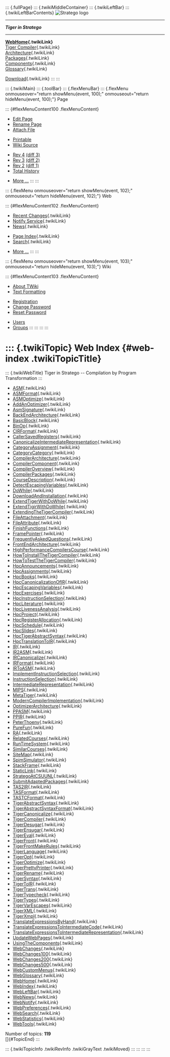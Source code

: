 ::: {.fullPage}
::: {.twikiMiddleContainer}
::: {.twikiLeftBar}
::: {.twikiLeftBarContents}
![Stratego
logo](../pub/Stratego/StrategoLogo/StrategoLogoTextlessWhite-100px.png)

------------------------------------------------------------------------

***Tiger in Stratego***

------------------------------------------------------------------------

**[WebHome](WebHome){.twikiLink}**\
[Tiger Compiler](TigerCompiler){.twikiLink}\
[Architecture](CompilerArchitecture){.twikiLink}\
[Packages](CompilerPackages){.twikiLink}\
[Components](CompilerComponent){.twikiLink}\
[Glossary](WebGlossary){.twikiLink}

[Download](DownloadAndInstallation){.twikiLink}
:::
:::

::: {.twikiMain}
::: {.toolBar}
::: {.flexMenuBar}
::: {.flexMenu onmouseover="return showMenu(event, 100);" onmouseout="return hideMenu(event, 100);"}
Page

::: {#flexMenuContent100 .flexMenuContent}
-   [Edit
    Page](http://www.program-transformation.org/edit/Tiger/WebIndex?t=1536825755)
-   [Rename
    Page](http://www.program-transformation.org/rename/Tiger/WebIndex)
-   [Attach
    File](http://www.program-transformation.org/attach/Tiger/WebIndex)

<!-- -->

-   [Printable](http://www.program-transformation.org/view/Tiger/WebIndex?skin=print.pattern)
-   [Wiki
    Source](http://www.program-transformation.org/view/Tiger/WebIndex?skin=text&raw=on&contenttype=text/plain)

<!-- -->

-   [Rev
    4](http://www.program-transformation.org/view/Tiger/WebIndex?rev=1.4)
    [(diff 3)](http://www.program-transformation.org/rdiff/Tiger/WebIndex?rev1=1.4&rev2=1.3)
-   [Rev
    3](http://www.program-transformation.org/view/Tiger/WebIndex?rev=1.3)
    [(diff 2)](http://www.program-transformation.org/rdiff/Tiger/WebIndex?rev1=1.3&rev2=1.2)
-   [Rev
    2](http://www.program-transformation.org/view/Tiger/WebIndex?rev=1.2)
    [(diff 1)](http://www.program-transformation.org/rdiff/Tiger/WebIndex?rev1=1.2&rev2=1.1)
-   [Total
    History](http://www.program-transformation.org/rdiff/Tiger/WebIndex)

<!-- -->

-   [More
    \...](http://www.program-transformation.org/oops/Tiger/WebIndex?template=oopsmore&param1=1.4&param2=1.4)
:::
:::

::: {.flexMenu onmouseover="return showMenu(event, 102);" onmouseout="return hideMenu(event, 102);"}
Web

::: {#flexMenuContent102 .flexMenuContent}
-   [Recent Changes](WebChanges){.twikiLink}
-   [Notify Service](WebNotify){.twikiLink}
-   [News](WebNews){.twikiLink}

<!-- -->

-   [Page Index](WebIndex){.twikiLink}
-   [Search](WebSearch){.twikiLink}

<!-- -->

-   [More
    \...](http://www.program-transformation.org/oops/Tiger/WebIndex?template=oopsmore&param1=1.4&param2=1.4)
:::
:::

::: {.flexMenu onmouseover="return showMenu(event, 103);" onmouseout="return hideMenu(event, 103);"}
Wiki

::: {#flexMenuContent103 .flexMenuContent}
-   [About
    TWiki](http://www.program-transformation.org/view/TWiki/WebHome)
-   [Text
    Formatting](http://www.program-transformation.org/view/TWiki/TextFormattingRules)

<!-- -->

-   [Registration](http://www.program-transformation.org/view/TWiki/TWikiRegistration)
-   [Change
    Password](http://www.program-transformation.org/view/TWiki/ChangePassword)
-   [Reset
    Password](http://www.program-transformation.org/view/TWiki/ResetPassword)

<!-- -->

-   [Users](http://www.program-transformation.org/view/Main/TWikiUsers)
-   [Groups](http://www.program-transformation.org/view/Main/TWikiGroups)
:::
:::
:::
:::

::: {.twikiTopic}
Web Index {#web-index .twikiTopicTitle}
=========

::: {.twikiWebTitle}
Tiger in Stratego \-- Compilation by Program Transformation
:::

-   [ASM](ASM){.twikiLink}
-   [ASMFormat](http://www.program-transformation.org/Tiger/ASMFormat){.twikiLink}
-   [ASMOptimize](http://www.program-transformation.org/Tiger/ASMOptimize){.twikiLink}
-   [AddAnOptimizer](AddAnOptimizer){.twikiLink}
-   [AsmSignature](http://www.program-transformation.org/Tiger/AsmSignature){.twikiLink}
-   [BackEndArchitecture](BackEndArchitecture){.twikiLink}
-   [BasicBlock](BasicBlock){.twikiLink}
-   [BinOp](BinOp){.twikiLink}
-   [CIRFormat](http://www.program-transformation.org/Tiger/CIRFormat){.twikiLink}
-   [CallerSavedRegisters](CallerSavedRegisters){.twikiLink}
-   [CanonicalizeIntermediateRepresentation](CanonicalizeIntermediateRepresentation){.twikiLink}
-   [CategoryAssignment](CategoryAssignment){.twikiLink}
-   [CategoryCategory](CategoryCategory){.twikiLink}
-   [CompilerArchitecture](CompilerArchitecture){.twikiLink}
-   [CompilerComponent](CompilerComponent){.twikiLink}
-   [CompilerOverview](CompilerOverview){.twikiLink}
-   [CompilerPackages](CompilerPackages){.twikiLink}
-   [CourseDescription](CourseDescription){.twikiLink}
-   [DetectEscapingVariables](DetectEscapingVariables){.twikiLink}
-   [DoWhile](DoWhile){.twikiLink}
-   [DownloadAndInstallation](DownloadAndInstallation){.twikiLink}
-   [ExtendTigerWithDoWhile](ExtendTigerWithDoWhile){.twikiLink}
-   [ExtendTigirWithDoWhile](ExtendTigirWithDoWhile){.twikiLink}
-   [ExtendingTheTigerCompiler](ExtendingTheTigerCompiler){.twikiLink}
-   [FileAttachment](FileAttachment){.twikiLink}
-   [FileAttribute](FileAttribute){.twikiLink}
-   [FinishFunctions](http://www.program-transformation.org/Tiger/FinishFunctions){.twikiLink}
-   [FramePointer](FramePointer){.twikiLink}
-   [FrequentlyAskedQuestions](FrequentlyAskedQuestions){.twikiLink}
-   [FrontEndArchitecture](FrontEndArchitecture){.twikiLink}
-   [HighPerformanceCompilersCourse](HighPerformanceCompilersCourse){.twikiLink}
-   [HowToInstallTheTigerCompiler](HowToInstallTheTigerCompiler){.twikiLink}
-   [HowToTestTheTigerCompiler](HowToTestTheTigerCompiler){.twikiLink}
-   [HpcAnnouncements](HpcAnnouncements){.twikiLink}
-   [HpcAssignments](HpcAssignments){.twikiLink}
-   [HpcBooks](HpcBooks){.twikiLink}
-   [HpcCanonicalizationOfIR](HpcCanonicalizationOfIR){.twikiLink}
-   [HpcEscapingVariables](HpcEscapingVariables){.twikiLink}
-   [HpcExercises](HpcExercises){.twikiLink}
-   [HpcInstructionSelection](HpcInstructionSelection){.twikiLink}
-   [HpcLiterature](HpcLiterature){.twikiLink}
-   [HpcLivenessAnalysis](HpcLivenessAnalysis){.twikiLink}
-   [HpcProject](HpcProject){.twikiLink}
-   [HpcRegisterAllocation](HpcRegisterAllocation){.twikiLink}
-   [HpcSchedule](HpcSchedule){.twikiLink}
-   [HpcSlides](HpcSlides){.twikiLink}
-   [HpcTigerAbstractSyntax](HpcTigerAbstractSyntax){.twikiLink}
-   [HpcTranslationToIR](HpcTranslationToIR){.twikiLink}
-   [IR](IR){.twikiLink}
-   [IR2ASM](http://www.program-transformation.org/Tiger/IR2ASM){.twikiLink}
-   [IRCanonicalize](http://www.program-transformation.org/Tiger/IRCanonicalize){.twikiLink}
-   [IRFormat](http://www.program-transformation.org/Tiger/IRFormat){.twikiLink}
-   [IRToASM](IRToASM){.twikiLink}
-   [ImplementInstructionSelection](ImplementInstructionSelection){.twikiLink}
-   [InstructionSelection](InstructionSelection){.twikiLink}
-   [IntermediateRepresentation](http://www.program-transformation.org/Tiger/IntermediateRepresentation){.twikiLink}
-   [MIPS](http://www.program-transformation.org/Tiger/MIPS){.twikiLink}
-   [MetaTiger](MetaTiger){.twikiLink}
-   [ModernCompilerImplementation](ModernCompilerImplementation){.twikiLink}
-   [OptimizerArchitecture](OptimizerArchitecture){.twikiLink}
-   [PPASM](http://www.program-transformation.org/Tiger/PPASM){.twikiLink}
-   [PPIR](http://www.program-transformation.org/Tiger/PPIR){.twikiLink}
-   [PeterThoeny](PeterThoeny){.twikiLink}
-   [PureFun](PureFun){.twikiLink}
-   [RA](http://www.program-transformation.org/Tiger/RA){.twikiLink}
-   [RelatedCourses](RelatedCourses){.twikiLink}
-   [RunTimeSystem](http://www.program-transformation.org/Tiger/RunTimeSystem){.twikiLink}
-   [SimilarCourses](SimilarCourses){.twikiLink}
-   [SiteMap](SiteMap){.twikiLink}
-   [SpimSimulator](SpimSimulator){.twikiLink}
-   [StackFrame](StackFrame){.twikiLink}
-   [StaticLink](StaticLink){.twikiLink}
-   [StrategoAtCSUUNL](StrategoAtCSUUNL){.twikiLink}
-   [SubmitAdaptedPackages](SubmitAdaptedPackages){.twikiLink}
-   [TAS2IR](TAS2IR){.twikiLink}
-   [TASFormat](http://www.program-transformation.org/Tiger/TASFormat){.twikiLink}
-   [TASTCFormat](http://www.program-transformation.org/Tiger/TASTCFormat){.twikiLink}
-   [TigerAbstractSyntax](http://www.program-transformation.org/Tiger/TigerAbstractSyntax){.twikiLink}
-   [TigerAbstractSyntaxFormat](TigerAbstractSyntaxFormat){.twikiLink}
-   [TigerCanonicalize](http://www.program-transformation.org/Tiger/TigerCanonicalize){.twikiLink}
-   [TigerCompiler](TigerCompiler){.twikiLink}
-   [TigerDesugar](http://www.program-transformation.org/Tiger/TigerDesugar){.twikiLink}
-   [TigerEnsugar](TigerEnsugar){.twikiLink}
-   [TigerEval](http://www.program-transformation.org/Tiger/TigerEval){.twikiLink}
-   [TigerFront](TigerFront){.twikiLink}
-   [TigerFrontMakeRules](TigerFrontMakeRules){.twikiLink}
-   [TigerLanguage](TigerLanguage){.twikiLink}
-   [TigerOpt](TigerOpt){.twikiLink}
-   [TigerOptimize](TigerOptimize){.twikiLink}
-   [TigerPrettyPrinter](http://www.program-transformation.org/Tiger/TigerPrettyPrinter){.twikiLink}
-   [TigerRename](http://www.program-transformation.org/Tiger/TigerRename){.twikiLink}
-   [TigerSyntax](http://www.program-transformation.org/Tiger/TigerSyntax){.twikiLink}
-   [TigerToIR](TigerToIR){.twikiLink}
-   [TigerTrans](TigerTrans){.twikiLink}
-   [TigerTypecheck](http://www.program-transformation.org/Tiger/TigerTypecheck){.twikiLink}
-   [TigerTypes](TigerTypes){.twikiLink}
-   [TigerVarEscapes](http://www.program-transformation.org/Tiger/TigerVarEscapes){.twikiLink}
-   [TigerXML](TigerXML){.twikiLink}
-   [TigerXmpl](TigerXmpl){.twikiLink}
-   [TranslateExpressionsByHand](TranslateExpressionsByHand){.twikiLink}
-   [TranslateExpressionsToIntermediateCode](TranslateExpressionsToIntermediateCode){.twikiLink}
-   [TranslateExpressionsToIntermediateRepresentation](TranslateExpressionsToIntermediateRepresentation){.twikiLink}
-   [UpdateWebPages](UpdateWebPages){.twikiLink}
-   [UsingTheComponents](UsingTheComponents){.twikiLink}
-   [WebChanges](WebChanges){.twikiLink}
-   [WebChanges100](WebChanges100){.twikiLink}
-   [WebChanges200](WebChanges200){.twikiLink}
-   [WebChanges500](WebChanges500){.twikiLink}
-   [WebCustomMenus](WebCustomMenus){.twikiLink}
-   [WebGlossary](WebGlossary){.twikiLink}
-   [WebHome](WebHome){.twikiLink}
-   [WebIndex](WebIndex){.twikiLink}
-   [WebLeftBar](WebLeftBar){.twikiLink}
-   [WebNews](WebNews){.twikiLink}
-   [WebNotify](WebNotify){.twikiLink}
-   [WebPreferences](WebPreferences){.twikiLink}
-   [WebSearch](WebSearch){.twikiLink}
-   [WebStatistics](WebStatistics){.twikiLink}
-   [WebTools](WebTools){.twikiLink}

Number of topics: **119**\
[]{#TopicEnd}
:::

::: {.twikiTopicInfo .twikiRevInfo .twikiGrayText .twikiMoved}
:::
:::
:::
:::
